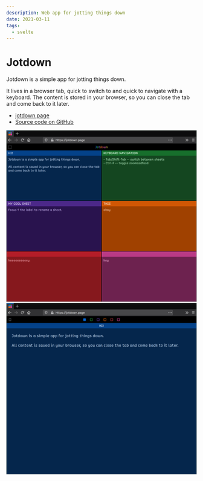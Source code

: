 ```yaml
---
description: Web app for jotting things down
date: 2021-03-11
tags:
  - svelte
---
```


# Jotdown

Jotdown is a simple app for jotting things down.

It lives in a browser tab, quick to switch to and quick to navigate with a
keyboard. The content is stored in your browser, so you can close the tab and
come back to it later.

- [jotdown.page](https://jotdown.page)
- [Source code on GitHub](https://github.com/kkga/jotdown)

<div class="full-bleed cols-2">
  <img src="/img/projects/jotdown1.png" />
  <img src="/img/projects/jotdown2.png" />
</div>
